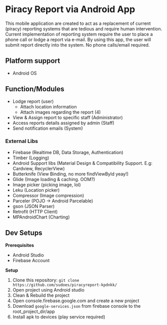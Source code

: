 # Piracy Report via Android App
This mobile application are created to act as a replacement of current (piracy) reporting systems that are 
tedious and require human intervention. Current implementation of reporting system require the user to place a
phone call or lodge a report via e-mail. By using this app, the user will submit report directly into the system. No phone calls/email
required.

## Platform support
- Android OS

## Function/Modules
- Lodge report (user)
  - Attach location information
  - Attach images regarding the report (4)
- View & Assign report to specific staff (Administrator)
- Access reports details assigned by admin (Staff)
- Send notification emails (System)

### External Libs
- Firebase (Realtime DB, Data Storage, Authentication)
- Timber (Logging)
- Android Support libs (Material Design & Compatibility Support. E.g: Cardview, RecyclerView)
- Butterknife (View Binding, no more findViewById yeay!)
- Glide (Image loading & caching. OOM?)
- Image picker (picking image, lol)
- Leku (Location picker)
- Compressor (Image compression)
- Parceler (POJO -> Android Parcelable)
- gson (JSON Parser)
- Retrofit (HTTP Client)
- MPAndroidChart (Charting)

## Dev Setups
**Prerequisites**
- Android Studio
- Firebase Account

**Setup**
1. Clone this repository: `git clone https://github.com/sudoes/piracyreport-kpdnkk/`
2. Open project using Android studio
3. Clean & Rebuild the project
4. Open console.firebase.google.com and create a new project
5. Download `google-services.json` from firebase console to the root_project_dir/app
6. Install apk to devices (play service required)
